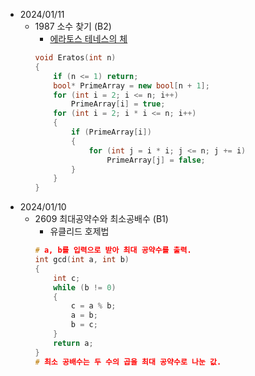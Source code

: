 - 2024/01/11
    - 1987 소수 찾기 (B2)
        - [에라토스 테네스의 체](https://ko.wikipedia.org/wiki/%EC%97%90%EB%9D%BC%ED%86%A0%EC%8A%A4%ED%85%8C%EB%84%A4%EC%8A%A4%EC%9D%98_%EC%B2%B4)
        ```cpp
        void Eratos(int n)
        {
            if (n <= 1) return;
            bool* PrimeArray = new bool[n + 1];
            for (int i = 2; i <= n; i++)
                PrimeArray[i] = true;
            for (int i = 2; i * i <= n; i++)
            {
                if (PrimeArray[i])
                {
                    for (int j = i * i; j <= n; j += i)
                        PrimeArray[j] = false;
                }
            }
        }
        ```
- 2024/01/10
    - 2609 최대공약수와 최소공배수 (B1)
        - 유클리드 호제법
        ```cpp
        # a, b를 입력으로 받아 최대 공약수를 출력.
        int gcd(int a, int b)
        {
            int c;
            while (b != 0)
            {
                c = a % b;
                a = b;
                b = c;
            }
            return a;
        }
        # 최소 공배수는 두 수의 곱을 최대 공약수로 나눈 값.
        ```
